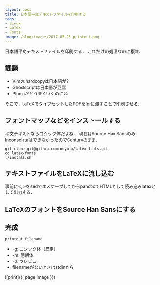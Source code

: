 ```yaml
---
layout: post
title: 日本語平文テキストファイルを印刷する
tags:
- Linux
- LaTex
- Fonts
image: /blog/images/2017-05-15-printout.png
---
```


日本語平文テキストファイルを印刷する．
これだけの処理なのに複雑．

## 課題

- Vimの:hardcopyは日本語が?
- Ghostscriptは日本語が豆腐
- Plumaだとうまくいくのにね

そこで，LaTeXでタイプセットしたPDFをlprに渡すことで印刷させる．

## フォントマップなどをインストールする

平文テキストならゴシック体だよね．
現在はSource Han Sansのみ．InconsolataはできなかったのでCenturyのまま．

~~~
git clone git@github.com:noyuno/latex-fonts.git
cd latex-fonts
./install.sh
~~~

## テキストファイルをLaTeXに流し込む

事前に<, >をsedでエスケープしてからpandocでHTMLとして読み込みlatexとして出力する．
<script src="https://gist-it.appspot.com/http://github.com/noyuno/dotfiles/raw/master/bin/printout?slice=36:"></script>

## LaTeXのフォントをSource Han Sansにする

<script src="https://gist-it.appspot.com/http://github.com/noyuno/dotfiles/raw/master/plain/report.tex"></script>

## 完成

~~~
printout filename
~~~

- -g: ゴシック体（既定）
- -m: 明朝体
- -d: プレビュー
- filenameがないときはstdinから

![print]({{ page.image }})

